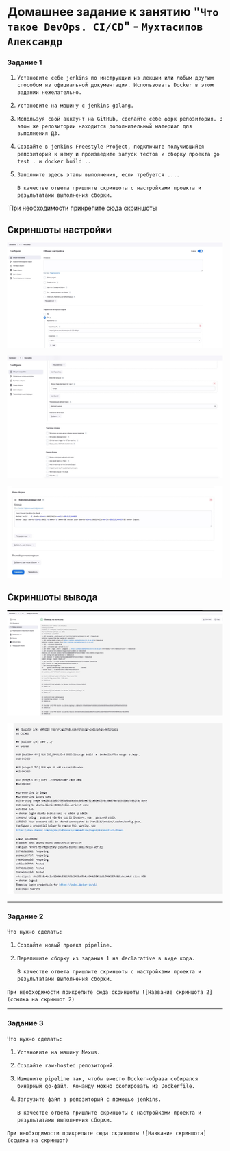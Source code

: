 # Домашнее задание к занятию "`Что такое DevOps. СI/СD`" - `Мухтасипов Александр`

### Задание 1

1. `Установите себе jenkins по инструкции из лекции или любым другим способом из официальной документации. Использовать Docker в этом задании нежелательно.`
2. `Установите на машину с jenkins golang.`
3. `Используя свой аккаунт на GitHub, сделайте себе форк репозитория. В этом же репозитории находится дополнительный материал для выполнения ДЗ.`
4. `Создайте в jenkins Freestyle Project, подключите получившийся репозиторий к нему и произведите запуск тестов и сборку проекта go test . и docker build ..`
5. `Заполните здесь этапы выполнения, если требуется ....`
    
    `В качестве ответа пришлите скриншоты с настройками проекта и результатами выполнения сборки.`


`При необходимости прикрепитe сюда скриншоты
## Скриншоты настройки
 
![1](./img/Screenshot_1.jpg)


![2](./img/Screenshot_2.jpg)


![3](./img/Screenshot_3.jpg)

## Скриншоты вывода

![1](./img/вывод1.jpg)


![2](./img/вывод2.jpg)

---

### Задание 2

`Что нужно сделать:`

1. `Создайте новый проект pipeline.`
2. `Перепишите сборку из задания 1 на declarative в виде кода.`
   
   `В качестве ответа пришлите скриншоты с настройками проекта и результатами выполнения сборки.`

`При необходимости прикрепитe сюда скриншоты
![Название скриншота 2](ссылка на скриншот 2)`


---

### Задание 3

`Что нужно сделать:`

1. `Установите на машину Nexus.`
2. `Создайте raw-hosted репозиторий.`
3. `Измените pipeline так, чтобы вместо Docker-образа собирался бинарный go-файл. Команду можно скопировать из Dockerfile.`
4. `Загрузите файл в репозиторий с помощью jenkins.`

    `В качестве ответа пришлите скриншоты с настройками проекта и результатами выполнения сборки.`

`При необходимости прикрепитe сюда скриншоты
![Название скриншота](ссылка на скриншот)`

